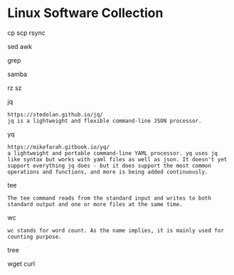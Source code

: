 # Linux Software Collection

cp scp rsync

sed awk 

grep

samba

rz sz

jq 

```
https://stedolan.github.io/jq/
jq is a lightweight and flexible command-line JSON processor.
```

yq

```
https://mikefarah.gitbook.io/yq/
a lightweight and portable command-line YAML processor. yq uses jq like syntax but works with yaml files as well as json. It doesn't yet support everything jq does - but it does support the most common operations and functions, and more is being added continuously.
```

tee

```
The tee command reads from the standard input and writes to both standard output and one or more files at the same time. 
```

wc

```
wc stands for word count. As the name implies, it is mainly used for counting purpose.
```

tree

wget curl
